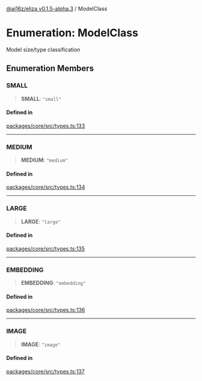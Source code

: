 [@ai16z/eliza v0.1.5-alpha.3](../index.md) / ModelClass

# Enumeration: ModelClass

Model size/type classification

## Enumeration Members

### SMALL

> **SMALL**: `"small"`

#### Defined in

[packages/core/src/types.ts:133](https://github.com/AIFlowML/eliza_aiflow/blob/main/packages/core/src/types.ts#L133)

***

### MEDIUM

> **MEDIUM**: `"medium"`

#### Defined in

[packages/core/src/types.ts:134](https://github.com/AIFlowML/eliza_aiflow/blob/main/packages/core/src/types.ts#L134)

***

### LARGE

> **LARGE**: `"large"`

#### Defined in

[packages/core/src/types.ts:135](https://github.com/AIFlowML/eliza_aiflow/blob/main/packages/core/src/types.ts#L135)

***

### EMBEDDING

> **EMBEDDING**: `"embedding"`

#### Defined in

[packages/core/src/types.ts:136](https://github.com/AIFlowML/eliza_aiflow/blob/main/packages/core/src/types.ts#L136)

***

### IMAGE

> **IMAGE**: `"image"`

#### Defined in

[packages/core/src/types.ts:137](https://github.com/AIFlowML/eliza_aiflow/blob/main/packages/core/src/types.ts#L137)
